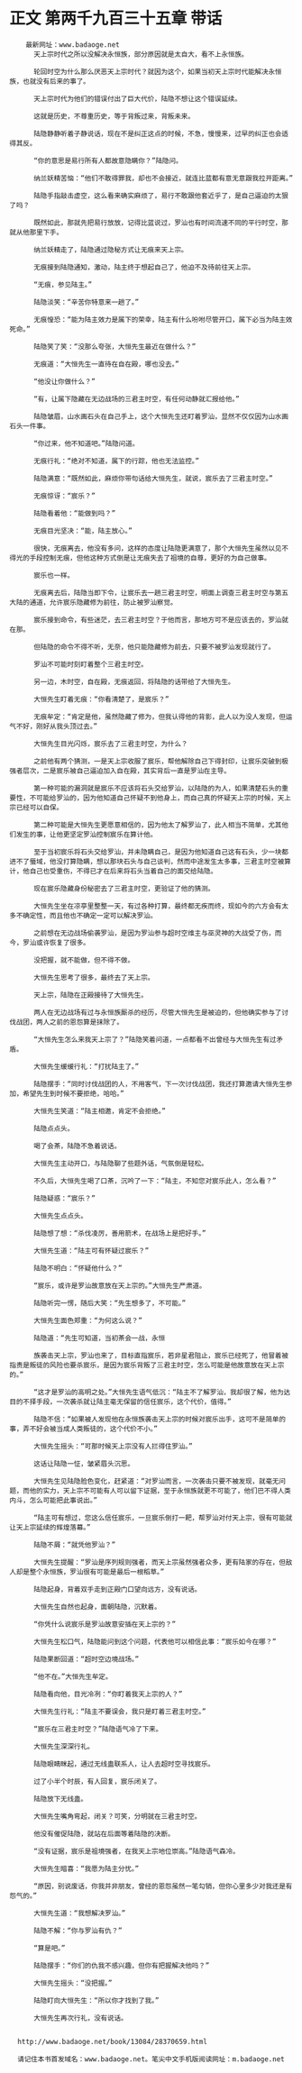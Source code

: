 # 正文 第两千九百三十五章 带话
        最新网址：www.badaoge.net
          天上宗时代之所以没解决永恒族，部分原因就是太自大，看不上永恒族。
      
          轮回时空为什么那么厌恶天上宗时代？就因为这个，如果当初天上宗时代能解决永恒族，也就没有后来的事了。
      
          天上宗时代为他们的错误付出了巨大代价，陆隐不想让这个错误延续。
      
          这就是历史，不尊重历史，等于背叛过来，背叛未来。
      
          陆隐静静听着子静说话，现在不是纠正这点的时候，不急，慢慢来，过早的纠正也会适得其反。
      
          “你的意思是易行所有人都故意隐瞒你？”陆隐问。
      
          纳兰妖精苦恼：“他们不敢得罪我，却也不会接近，就连比蓝都有意无意跟我拉开距离。”
      
          陆隐手指敲击虚空，这么看来确实麻烦了，易行不敢跟他套近乎了，是自己逼迫的太狠了吗？
      
          既然如此，那就先把易行放放，记得比蓝说过，罗汕也有时间流速不同的平行时空，那就从他那里下手。
      
          纳兰妖精走了，陆隐通过隐秘方式让无痕来天上宗。
      
          无痕接到陆隐通知，激动，陆主终于想起自己了，他迫不及待前往天上宗。
      
          “无痕，参见陆主。”
      
          陆隐淡笑：“辛苦你特意来一趟了。”
      
          无痕惶恐：“能为陆主效力是属下的荣幸，陆主有什么吩咐尽管开口，属下必当为陆主效死命。”
      
          陆隐笑了笑：“没那么夸张，大恒先生最近在做什么？”
      
          无痕道：“大恒先生一直待在自在殿，哪也没去。”
      
          “他没让你做什么？”
      
          “有，让属下隐藏在无边战场的三君主时空，有任何动静就汇报给他。”
      
          陆隐皱眉，山水画石头在自己手上，这个大恒先生还盯着罗汕，显然不仅仅因为山水画石头一件事。
      
          “你过来，他不知道吧。”陆隐问道。
      
          无痕行礼：“绝对不知道，属下的行踪，他也无法监控。”
      
          陆隐满意：“既然如此，麻烦你带句话给大恒先生，就说，宸乐去了三君主时空。”
      
          无痕惊讶：“宸乐？”
      
          陆隐看着他：“能做到吗？”
      
          无痕目光坚决：“能，陆主放心。”
      
          很快，无痕离去，他没有多问，这样的态度让陆隐更满意了，那个大恒先生虽然以见不得光的手段控制无痕，但他这种方式倒是让无痕失去了祖境的自尊，更好的为自己做事。
      
          宸乐也一样。
      
          无痕离去后，陆隐当即下令，让宸乐去一趟三君主时空，明面上调查三君主时空与第五大陆的通道，允许宸乐隐藏修为前往，防止被罗汕察觉。
      
          宸乐接到命令，有些迷茫，去三君主时空？于他而言，那地方可不是应该去的，罗汕就在那。
      
          但陆隐的命令不得不听，无奈，他只能隐藏修为前去，只要不被罗汕发现就行了。
      
          罗汕不可能时刻盯着整个三君主时空。
      
          另一边，木时空，自在殿，无痕返回，将陆隐的话带给了大恒先生。
      
          大恒先生盯着无痕：“你看清楚了，是宸乐？”
      
          无痕牟定：“肯定是他，虽然隐藏了修为，但我认得他的背影，此人以为没人发现，但运气不好，刚好从我头顶过去。”
      
          大恒先生目光闪烁，宸乐去了三君主时空，为什么？
      
          之前他有两个猜测，一是天上宗收服了宸乐，帮他解除自己下得封印，让宸乐突破到极强者层次，二是宸乐被自己逼迫加入自在殿，其实背后一直是罗汕在主导。
      
          第一种可能的漏洞就是宸乐不应该将石头交给罗汕，以陆隐的为人，如果清楚石头的重要性，不可能给罗汕的，因为他知道自己怀疑不到他身上，而自己真的怀疑天上宗的时候，天上宗已经可以自保。
      
          第二种可能是大恒先生更愿意相信的，因为他太了解罗汕了，此人相当不简单，尤其他们发生的事，让他更坚定罗汕控制宸乐在算计他。
      
          至于当初宸乐将石头交给罗汕，并未隐瞒自己，是因为他知道自己这有石头，少一块都进不了蜃域，他没打算隐瞒，想以那块石头与自己谈判，然而中途发生太多事，三君主时空被算计，他自己也受重伤，不得已才在后来将石头当着自己的面交给陆隐。
      
          现在宸乐隐藏身份秘密去了三君主时空，更验证了他的猜测。
      
          大恒先生坐在凉亭里整整一天，有过各种打算，最终都无疾而终，现如今的六方会有太多不确定性，而且他也不确定一定可以解决罗汕。
      
          之前想在无边战场偷袭罗汕，是因为罗汕参与超时空维主与巫灵神的大战受了伤，而今，罗汕或许恢复了很多。
      
          没把握，就不能做，但不得不做。
      
          大恒先生思考了很多，最终去了天上宗。
      
          天上宗，陆隐在正殿接待了大恒先生。
      
          两人在无边战场有过与永恒族厮杀的经历，尽管大恒先生是被迫的，但他确实参与了讨伐战团，两人之前的恩怨算是抹除了。
      
          “大恒先生怎么来我天上宗了？”陆隐笑着问道，一点都看不出曾经与大恒先生有过矛盾。
      
          大恒先生缓缓行礼：“打扰陆主了。”
      
          陆隐摆手：“同时讨伐战团的人，不用客气，下一次讨伐战团，我还打算邀请大恒先生参加，希望先生到时候不要拒绝，哈哈。”
      
          大恒先生笑道：“陆主相邀，肯定不会拒绝。”
      
          陆隐点点头。
      
          喝了会茶，陆隐不急着说话。
      
          大恒先生主动开口，与陆隐聊了些题外话，气氛倒是轻松。
      
          不久后，大恒先生喝了口茶，沉吟了一下：“陆主，不知您对宸乐此人，怎么看？”
      
          陆隐疑惑：“宸乐？”
      
          大恒先生点点头。
      
          陆隐想了想：“杀伐凌厉，善用箭术，在战场上是把好手。”
      
          大恒先生道：“陆主可有怀疑过宸乐？”
      
          陆隐不明白：“怀疑他什么？”
      
          “宸乐，或许是罗汕故意放在天上宗的。”大恒先生严肃道。
      
          陆隐听完一愣，随后大笑：“先生想多了，不可能。”
      
          大恒先生面色郑重：“为何这么说？”
      
          陆隐道：“先生可知道，当初茶会一战，永恒
      
          族袭击天上宗，罗汕也来了，目标直指宸乐，若非星君阻止，宸乐已经死了，他冒着被指责是叛徒的风险也要杀宸乐，是因为宸乐背叛了三君主时空，怎么可能是他故意放在天上宗的。”
      
          “这才是罗汕的高明之处。”大恒先生语气低沉：“陆主不了解罗汕，我却很了解，他为达目的不择手段，一次袭杀就让陆主毫无保留的信任宸乐，这个代价，值得。”
      
          陆隐不信：“如果被人发现他在永恒族袭击天上宗的时候对宸乐出手，这可不是简单的事，弄不好会被当成人类叛徒的，这个代价不小。”
      
          大恒先生摇头：“可那时候天上宗没有人拦得住罗汕。”
      
          这话让陆隐一怔，皱紧眉头沉思。
      
          大恒先生见陆隐脸色变化，赶紧道：“对罗汕而言，一次袭击只要不被发现，就毫无问题，而他的实力，天上宗不可能有人可以留下证据，至于永恒族就更不可能了，他们巴不得人类内斗，怎么可能把此事说出。”
      
          “陆主可有想过，您这么信任宸乐，一旦宸乐倒打一耙，帮罗汕对付天上宗，很有可能就让天上宗延续的辉煌落幕。”
      
          陆隐不屑：“就凭他罗汕？”
      
          大恒先生提醒：“罗汕是序列规则强者，而天上宗虽然强者众多，更有陆家的存在，但敌人却是整个永恒族，罗汕很有可能是最后一根稻草。”
      
          陆隐起身，背着双手走到正殿门口望向远方，没有说话。
      
          大恒先生自然也起身，面朝陆隐，沉默着。
      
          “你凭什么说宸乐是罗汕故意安插在天上宗的？”
      
          大恒先生松口气，陆隐能问到这个问题，代表他可以相信此事：“宸乐如今在哪？”
      
          陆隐果断回道：“超时空边境战场。”
      
          “他不在。”大恒先生牟定。
      
          陆隐看向他，目光冷冽：“你盯着我天上宗的人？”
      
          大恒先生行礼：“陆主不要误会，我只是盯着三君主时空。”
      
          “宸乐在三君主时空？”陆隐语气冷了下来。
      
          大恒先生深深行礼。
      
          陆隐眼睛眯起，通过无线蛊联系人，让人去超时空寻找宸乐。
      
          过了小半个时辰，有人回复，宸乐闭关了。
      
          陆隐放下无线蛊。
      
          大恒先生嘴角弯起，闭关？可笑，分明就在三君主时空。
      
          他没有催促陆隐，就站在后面等着陆隐的决断。
      
          “没有证据，宸乐是祖境强者，在我天上宗地位崇高。”陆隐语气森冷。
      
          大恒先生暗喜：“我愿为陆主分忧。”
      
          “原因，别说废话，你我并非朋友，曾经的恩怨虽然一笔勾销，但你心里多少对我还是有怨气的。”
      
          大恒先生道：“我想解决罗汕。”
      
          陆隐不解：“你与罗汕有仇？”
      
          “算是吧。”
      
          陆隐摆手：“你们的仇我不感兴趣，但你有把握解决他吗？”
      
          大恒先生摇头：“没把握。”
      
          陆隐盯向大恒先生：“所以你才找到了我。”
      
          大恒先生再次行礼，没有说话。
      
      
      http://www.badaoge.net/book/13084/28370659.html
      
      请记住本书首发域名：www.badaoge.net。笔尖中文手机版阅读网址：m.badaoge.net